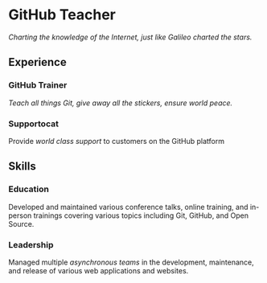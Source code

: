 # GitHub Teacher

_Charting the knowledge of the Internet, just like Galileo charted the stars._

## Experience

### GitHub Trainer

_Teach all things *Git*, give away all the stickers, ensure world peace._
<!--
  Note here: Learners -- yup, you found the error!
  Course maintainers -- leave the italics with * instead of _underscore_ for the error case.
-->

### Supportocat

Provide _world class support_ to customers on the GitHub platform

## Skills

### Education

Developed and maintained various conference talks, online training, and in-person trainings covering various topics including Git, GitHub, and Open Source.

### Leadership

Managed multiple _asynchronous teams_ in the development, maintenance, and release of various web applications and websites.
